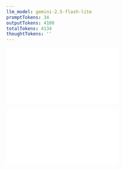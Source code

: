 ```yaml
---
llm_model: gemini-2.5-flash-lite
promptTokens: 34
outputTokens: 4100
totalTokens: 4134
thoughtTokens: ''
---
```


![@](steps/_.5a8bc85d.md)

![@](steps/response.40e523b7.md)